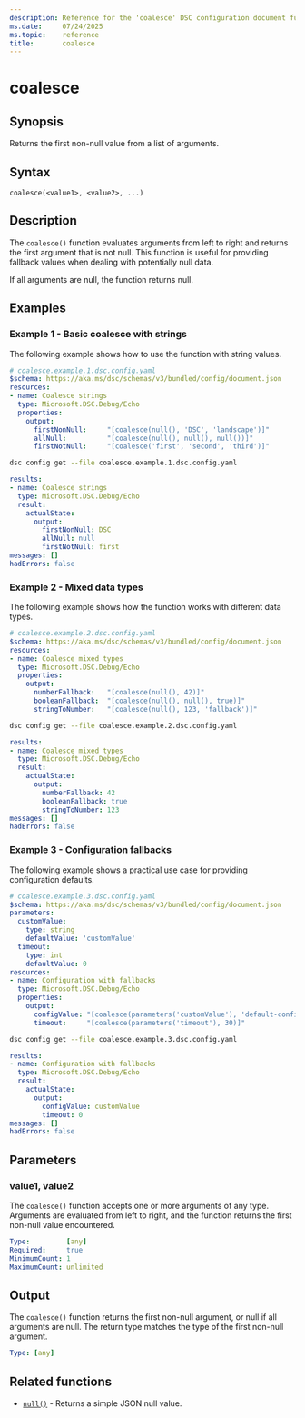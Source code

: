 ```yaml
---
description: Reference for the 'coalesce' DSC configuration document function
ms.date:     07/24/2025
ms.topic:    reference
title:       coalesce
---
```


# coalesce

## Synopsis

Returns the first non-null value from a list of arguments.

## Syntax

```Syntax
coalesce(<value1>, <value2>, ...)
```

## Description

The `coalesce()` function evaluates arguments from left to right and returns the first argument that
is not null. This function is useful for providing fallback values when dealing with potentially
null data.

If all arguments are null, the function returns null.

## Examples

### Example 1 - Basic coalesce with strings

The following example shows how to use the function with string values.

```yaml
# coalesce.example.1.dsc.config.yaml
$schema: https://aka.ms/dsc/schemas/v3/bundled/config/document.json
resources:
- name: Coalesce strings
  type: Microsoft.DSC.Debug/Echo
  properties:
    output: 
      firstNonNull:     "[coalesce(null(), 'DSC', 'landscape')]"
      allNull:          "[coalesce(null(), null(), null())]"
      firstNotNull:     "[coalesce('first', 'second', 'third')]"
```

```bash
dsc config get --file coalesce.example.1.dsc.config.yaml
```

```yaml
results:
- name: Coalesce strings
  type: Microsoft.DSC.Debug/Echo
  result:
    actualState:
      output:
        firstNonNull: DSC
        allNull: null
        firstNotNull: first
messages: []
hadErrors: false
```

### Example 2 - Mixed data types

The following example shows how the function works with different data types.

```yaml
# coalesce.example.2.dsc.config.yaml
$schema: https://aka.ms/dsc/schemas/v3/bundled/config/document.json
resources:
- name: Coalesce mixed types
  type: Microsoft.DSC.Debug/Echo
  properties:
    output:
      numberFallback:   "[coalesce(null(), 42)]"
      booleanFallback:  "[coalesce(null(), null(), true)]"
      stringToNumber:   "[coalesce(null(), 123, 'fallback')]"
```

```bash
dsc config get --file coalesce.example.2.dsc.config.yaml
```

```yaml
results:
- name: Coalesce mixed types
  type: Microsoft.DSC.Debug/Echo
  result:
    actualState:
      output:
        numberFallback: 42
        booleanFallback: true
        stringToNumber: 123
messages: []
hadErrors: false
```

### Example 3 - Configuration fallbacks

The following example shows a practical use case for providing configuration defaults.

```yaml
# coalesce.example.3.dsc.config.yaml
$schema: https://aka.ms/dsc/schemas/v3/bundled/config/document.json
parameters:
  customValue:
    type: string
    defaultValue: 'customValue'
  timeout:
    type: int
    defaultValue: 0
resources:
- name: Configuration with fallbacks
  type: Microsoft.DSC.Debug/Echo
  properties:
    output:
      configValue: "[coalesce(parameters('customValue'), 'default-config')]"
      timeout:     "[coalesce(parameters('timeout'), 30)]"
```

```bash
dsc config get --file coalesce.example.3.dsc.config.yaml
```

```yaml
results:
- name: Configuration with fallbacks
  type: Microsoft.DSC.Debug/Echo
  result:
    actualState:
      output:
        configValue: customValue
        timeout: 0
messages: []
hadErrors: false
```

## Parameters

### value1, value2

The `coalesce()` function accepts one or more arguments of any type.
Arguments are evaluated from left to right, and the function returns the first non-null
value encountered.

```yaml
Type:         [any]
Required:     true
MinimumCount: 1
MaximumCount: unlimited
```

## Output

The `coalesce()` function returns the first non-null argument, or null if all arguments are null.
The return type matches the type of the first non-null argument.

```yaml
Type: [any]
```

## Related functions

- [`null()`][00] - Returns a simple JSON null value.

<!-- Link reference definitions -->
[00]: ./null.md
